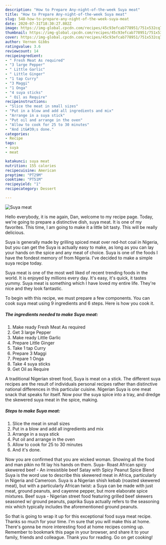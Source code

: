 ```yaml
---
description: "How to Prepare Any-night-of-the-week Suya meat"
title: "How to Prepare Any-night-of-the-week Suya meat"
slug: 548-how-to-prepare-any-night-of-the-week-suya-meat
date: 2020-07-31T18:30:27.802Z
image: https://img-global.cpcdn.com/recipes/45c93efcab778951/751x532cq70/suya-meat-recipe-main-photo.jpg
thumbnail: https://img-global.cpcdn.com/recipes/45c93efcab778951/751x532cq70/suya-meat-recipe-main-photo.jpg
cover: https://img-global.cpcdn.com/recipes/45c93efcab778951/751x532cq70/suya-meat-recipe-main-photo.jpg
author: Vernon Gibbs
ratingvalue: 3.6
reviewcount: 14
recipeingredient:
- " Fresh Meat As required"
- "3 large Pepper"
- " Little Garlic"
- " Little Ginger"
- "1 tap Curry"
- "3 Maggi"
- "1 Onga"
- "4 suya sticks"
- " Oil as Require"
recipeinstructions:
- "Slice the meat in small sizes"
- "Put in a blow and add all ingredients and mix"
- "Arrange in a suya stick"
- "Put oil and arrange in the oven"
- "Allow to cook for 25 to 30 minutes"
- "And it&#39;s done."
categories:
- Recipe
tags:
- suya
- meat

katakunci: suya meat 
nutrition: 155 calories
recipecuisine: American
preptime: "PT29M"
cooktime: "PT51M"
recipeyield: "1"
recipecategory: Dessert

---
```



![Suya meat](https://img-global.cpcdn.com/recipes/45c93efcab778951/751x532cq70/suya-meat-recipe-main-photo.jpg)

Hello everybody, it is me again, Dan, welcome to my recipe page. Today, we're going to prepare a distinctive dish, suya meat. It is one of my favorites. This time, I am going to make it a little bit tasty. This will be really delicious.

Suya is generally made by grilling spiced meat over red-hot coal in Nigeria, but you can get the Suya is actually easy to make, as long as you can lay your hands on the spice and any meat of choice. Suya is one of the foods I have the fondest memory of from Nigeria. I&#39;ve decided to make a simple suya recipe today.

Suya meat is one of the most well liked of recent trending foods in the world. It is enjoyed by millions every day. It's easy, it's quick, it tastes yummy. Suya meat is something which I have loved my entire life. They're nice and they look fantastic.


To begin with this recipe, we must prepare a few components. You can cook suya meat using 9 ingredients and 6 steps. Here is how you cook it.

<!--inarticleads1-->

##### The ingredients needed to make Suya meat:

1. Make ready  Fresh Meat As required
1. Get 3 large Pepper
1. Make ready  Little Garlic
1. Prepare  Little Ginger
1. Take 1 tap Curry
1. Prepare 3 Maggi
1. Prepare 1 Onga
1. Take 4 suya sticks
1. Get  Oil as Require


A traditional Nigerian street food, Suya is meat on a stick. The different suya recipes are the result of individuals personal recipes rather than distinctive national differences in this particular cuisine. Nigerian Suya is one meat snack that speaks for itself. Now pour the suya spice into a tray, and dredge the skewered suya meat in the spice, making. 

<!--inarticleads2-->

##### Steps to make Suya meat:

1. Slice the meat in small sizes
1. Put in a blow and add all ingredients and mix
1. Arrange in a suya stick
1. Put oil and arrange in the oven
1. Allow to cook for 25 to 30 minutes
1. And it&#39;s done.


Now you are confirmed that you are wicked woman. Showing all the food and man pikin no fit lay his hands on them. Suya- Roast African spicy skewered beef - An irresistible beef Satay with Spicy Peanut Spice Blend Suya is the word use to describe this skewered meat in Africa, particularly in Nigeria and Cameroon. Suya is a Nigerian shish kebab (roasted skewered meat), but with a particularly African twist: a Suya can be made with just meat, ground peanuts, and cayenne pepper, but more elaborate spice mixtures. Beef suya - Nigerian street food featuring grilled beef skewers seasoned w/ ground peanuts, paprika Suya actually refers to the seasoning mix which typically includes the aforementioned ground peanuts. 

So that is going to wrap it up for this exceptional food suya meat recipe. Thanks so much for your time. I'm sure that you will make this at home. There's gonna be more interesting food at home recipes coming up. Remember to bookmark this page in your browser, and share it to your family, friends and colleague. Thank you for reading. Go on get cooking!

